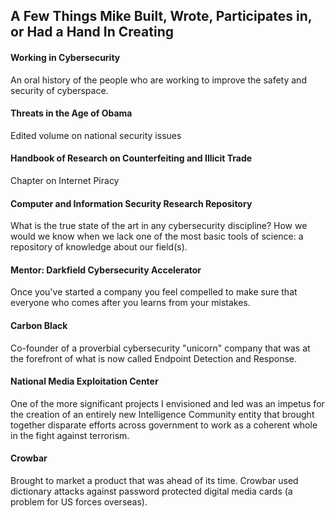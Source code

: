 ## A Few Things Mike Built, Wrote, Participates in, or Had a Hand In Creating

#### Working in Cybersecurity
An oral history of the people who are working to improve the safety and security of cyberspace.

#### Threats in the Age of Obama
Edited volume on national security issues
 
#### Handbook of Research on Counterfeiting and Illicit Trade
Chapter on Internet Piracy

#### Computer and Information Security Research Repository
What is the true state of the art in any cybersecurity discipline? How we would we know when we lack one of the most basic tools of science: a repository of knowledge about our field(s).
 
#### Mentor: Darkfield Cybersecurity Accelerator
Once you've started a company you feel compelled to make sure that everyone who comes after you learns from your mistakes.
 
#### Carbon Black
Co-founder of a proverbial cybersecurity "unicorn" company that was at the forefront of what is now called Endpoint Detection and Response.
 
#### National Media Exploitation Center
One of the more significant projects I envisioned and led was an impetus for the creation of an entirely new Intelligence Community entity that brought together disparate efforts across government to work as a coherent whole in the fight against terrorism.
 
#### Crowbar
Brought to market a product that was ahead of its time. Crowbar used dictionary attacks against password protected digital media cards (a problem for US forces overseas).

